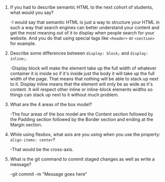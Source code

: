 1. If you had to describe semantic HTML to the next cohort of students, what would you say?

    -I would say that semantic HTML is just a way to structure your HTML in such a way that search engines can better understand your content and get the most meaning out of it to display when people search for your website. And you do that using special tags like ```<header>``` or ```<section>``` for example.

2. Describe some differences between ```display: block;``` and ```display: inline;```.

    -Display block will make the element take up the full width of whatever container it is inside so if it's inside just the body it will take up the full width of the page. That means that nothing will be able to stack up next to it. Display inline means that the element will only be as wide as it's content. It will respect other inline or inline-block elements widths so things can stack up next to it without much problem.

3. What are the 4 areas of the box model?

    -The four areas of the box model are the Content section followed by the Padding section followed by the Border section and ending at the Margin section.

4. While using flexbox, what axis are you using when you use the property: ```align-items: center```?

    -That would be the cross-axis.

5. What is the git command to commit staged changes as well as write a message? 

    -git commit -m "Message goes here"